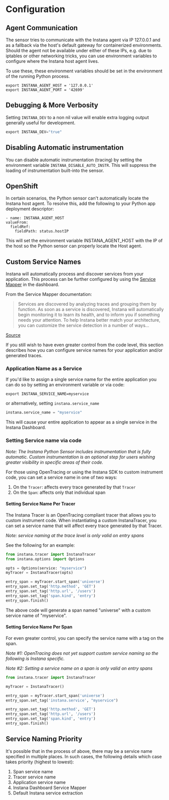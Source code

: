 # Configuration

## Agent Communication

The sensor tries to communicate with the Instana agent via IP 127.0.0.1 and as a fallback via the host's default gateway for containerized environments. Should the agent not be available under either of these IPs, e.g. due to iptables or other networking tricks, you can use environment variables to configure where the Instana host agent lives.

To use these, these environment variables should be set in the environment of the running Python process.

```shell
export INSTANA_AGENT_HOST = '127.0.0.1'
export INSTANA_AGENT_PORT = '42699'
```

## Debugging & More Verbosity

Setting `INSTANA_DEV` to a non nil value will enable extra logging output generally useful
for development.

```Python
export INSTANA_DEV="true"
```

## Disabling Automatic instrumentation

You can disable automatic instrumentation (tracing) by setting the environment variable `INSTANA_DISABLE_AUTO_INSTR`.  This will suppress the loading of instrumentation built-into the sensor.

## OpenShift

In certain scenarios, the Python sensor can't automatically locate the Instana host agent.  To resolve this, add the following to your Python app deployment descriptor:

```
- name: INSTANA_AGENT_HOST
valueFrom:
  fieldRef:
    fieldPath: status.hostIP
```

This will set the environment variable INSTANA_AGENT_HOST with the IP of the host so the Python sensor can properly locate the Host agent.

## Custom Service Names

Instana will automatically process and discover services from your application.  This process can be further configured by using the [Service Mapper](https://docs.instana.io/products/application_service_management/#service-configuration) in the dashboard.

From the Service Mapper documentation:
> Services are discovered by analyzing traces and grouping them by function. As soon as a service is discovered, Instana will automatically begin monitoring it to learn its health, and to inform you if something needs your attention. To help Instana better match your architecture, you can customize the service detection in a number of ways...

[Source](https://docs.instana.io/products/application_service_management/#service-configuration)

If you still wish to have even greater control from the code level, this section describes how you can configure service names for your application and/or generated traces.

### Application Name as a Service

If you'd like to assign a single service name for the entire application you can do so by setting an environment variable or via code:

```
export INSTANA_SERVICE_NAME=myservice
```

or alternatively, setting `instana.service_name`

```Python
instana.service_name = "myservice"
```

This will cause your entire application to appear as a single service in the Instana Dashboard.

### Setting Service name via code

_Note: The Instana Python Sensor includes instrumentation that is fully automatic.  Custom instrumentation is an optional step for users wishing greater visibility in specific areas of their code._

For those using OpenTracing or using the Instana SDK to custom instrument code, you can set a service name in one of two ways:

1. On the `Tracer`: affects every trace generated by that `Tracer`
2. On the `Span`: affects only that individual span

#### Setting Service Name Per Tracer

The Instana Tracer is an OpenTracing compliant tracer that allows you to custom instrument code.  When instantiating a custom InstanaTracer, you can set a service name that will affect every trace generated by that Tracer.

_Note: service naming at the trace level is only valid on entry spans_

See the following for an example:

```Python
from instana.tracer import InstanaTracer
from instana.options import Options

opts = Options(service: "myservice")
myTracer = InstanaTracer(opts)

entry_span = myTracer.start_span('universe')
entry_span.set_tag('http.method', 'GET')
entry_span.set_tag('http.url', '/users')
entry_span.set_tag('span.kind', 'entry')
entry_span.finish()
```

The above code will generate a span named "universe" with a custom service name of "myservice".

#### Setting Service Name Per Span

For even greater control, you can specify the service name with a tag on the span.

_Note #1: OpenTracing does not yet support custom service naming so the following is Instana specific._

_Note #2: Setting a service name on a span is only valid on entry spans_

```Python
from instana.tracer import InstanaTracer

myTracer = InstanaTracer()

entry_span = myTracer.start_span('universe')
entry_span.set_tag('instana.service', "myservice")

entry_span.set_tag('http.method', 'GET')
entry_span.set_tag('http.url', '/users')
entry_span.set_tag('span.kind', 'entry')
entry_span.finish()
```

## Service Naming Priority

It's possible that in the process of above, there may be a service name specified in multiple places.  In such cases, the following details which case takes priority (highest to lowest):

1. Span service name
2. Tracer service name
3. Application service name
4. Instana Dashboard Service Mapper
4. Default Instana service extraction
